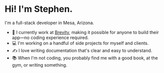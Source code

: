 # Hi! I'm Stephen.

I'm a full-stack developer in Mesa, Arizona.

- 🔧 I currently work at [Brevity](https://www.brevity.io/), making it possible for anyone to build their app—no coding experience required.
- 💻 I'm working on a handful of side projects for myself and clients.
- ✍️ I love writing documentation that's clear and easy to understand.
- 📚 When I'm not coding, you probably find me with a good book, at the gym, or writing something.
